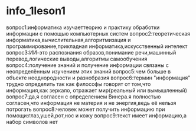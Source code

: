 # info_1leson1
вопрос1:информатика изучаеттеорию и практику обработки информации с помощью компьютерных систем
вопрос2:теоретическая информатика,вычислительная,алгоритмизация и программирование,прикладная информатика,искусственный интелект
вопрос3:ИИ-это распознания образов,понимание речи,машинный перевод,логические выводы,алгоритмы самообучения
вопрос4:получение знаний и получение информации связаны с неопределённым изучением этих знаний
вопрос5:чем больше в объекте неоднородности и разнобразия 
вопрос6:термин "информация" трудно определить так как философы говорят от том,что информация,как зеркало, отражает мир(реальный или вымышленный)
вопрос7:да,я согласен с определением Винера.я полностью согласен,что информация не материя и не энергия,ведь её нельзя потрогать
вопрос8:человек может получить информацию при помощи:глаз,ушей,рот,нос и кожу
вопрос9:текст имеет информацию,а набор символов нет
